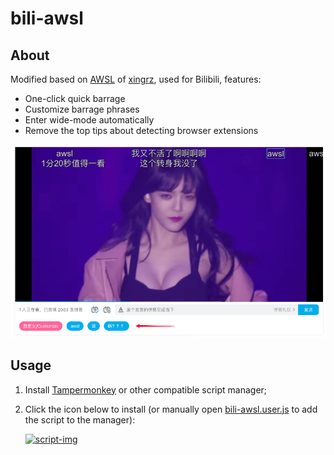 # bili-awsl

## About

Modified based on [AWSL](https://github.com/xingrz/awsl) of [xingrz](https://github.com/xingrz), used for Bilibili, features:

- One-click quick barrage
- Customize barrage phrases
- Enter wide-mode automatically
- Remove the top tips about detecting browser extensions

![](screenshot.png)

## Usage

1. Install [Tampermonkey](https://www.tampermonkey.net/) or other compatible script manager;
2. Click the icon below to install (or manually open [bili-awsl.user.js][script-url] to add the script to the manager):

   [![script-img]][script-url]

[script-img]: https://img.shields.io/github/v/tag/yuanci222/bili-awsl?label=bili-awsl&logo=tampermonkey&logoColor=white&sort=semver&style=for-the-badge
[script-url]: https://raw.githubusercontent.com/yuanci222/bili-awsl/release/bili-awsl.user.js
